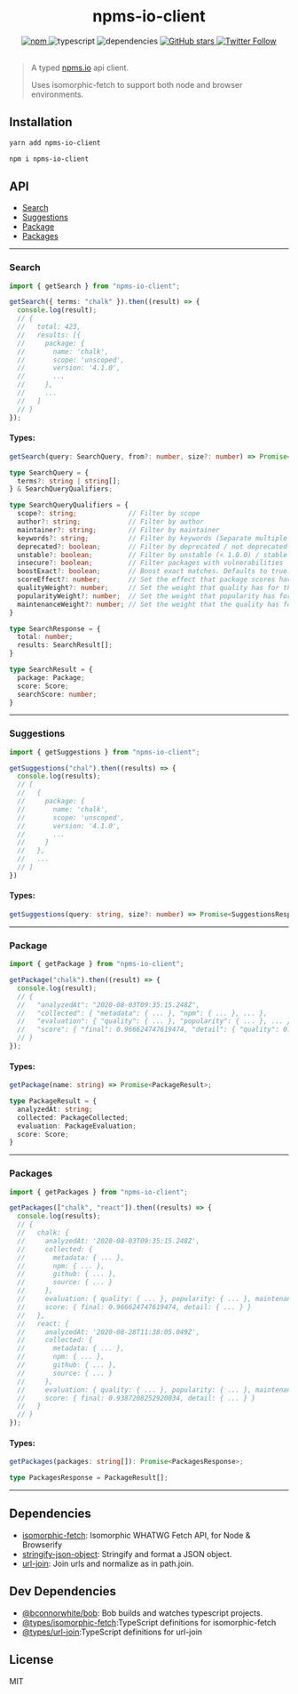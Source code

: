 <div align="center">
  <h1>npms-io-client</h1>
  <a href="https://npmjs.com/package/npms-io-client">
    <img alt="npm" src="https://img.shields.io/npm/v/npms-io-client">
  </a>
  <img alt="typescript" src="https://img.shields.io/github/languages/top/bconnorwhite/npms-io-client">
  <img alt="dependencies" src="https://img.shields.io/david/bconnorwhite/npms-io-client">
  <a href="https://github.com/bconnorwhite/npms-io-client">
    <img alt="GitHub stars" src="https://img.shields.io/github/stars/bconnorwhite/npms-io-client?style=social">
  </a>
  <a href="https://twitter.com/bconnorwhite">
    <img alt="Twitter Follow" src="https://img.shields.io/twitter/follow/bconnorwhite?label=%40bconnorwhite&style=social">
  </a>
</div>

<br />

> A typed [npms.io](https://npms.io/) api client.
>
> Uses isomorphic-fetch to support both node and browser environments.


## Installation

```bash
yarn add npms-io-client
```

```bash
npm i npms-io-client
```

## API
- [Search](#Search)
- [Suggestions](#Suggestions)
- [Package](#Package)
- [Packages](#Packages)

---

### Search
```ts
import { getSearch } from "npms-io-client";

getSearch({ terms: "chalk" }).then((result) => {
  console.log(result);
  // {
  //   total: 423,
  //   results: [{
  //     package: {
  //       name: 'chalk',
  //       scope: 'unscoped',
  //       version: '4.1.0',
  //       ...
  //     },
  //     ...
  //   ]
  // }
});
```

#### Types:
```ts
getSearch(query: SearchQuery, from?: number, size?: number) => Promise<SearchResponse>;

type SearchQuery = {
  terms?: string | string[];
} & SearchQueryQualifiers;

type SearchQueryQualifiers = {
  scope?: string;             // Filter by scope
  author?: string;            // Filter by author
  maintainer?: string;        // Filter by maintainer
  keywords?: string;          // Filter by keywords (Separate multiple keywords with commas. You may also exclude keywords e.g: -framework).
  deprecated?: boolean;       // Filter by deprecated / not deprecated
  unstable?: boolean;         // Filter by unstable (< 1.0.0) / stable (> 1.0.0)
  insecure?: boolean;         // Filter packages with vulnerabilities
  boostExact?: boolean;       // Boost exact matches. Defaults to true.
  scoreEffect?: number;       // Set the effect that package scores have for the final search score, defaults to 15.3
  qualityWeight?: number;     // Set the weight that quality has for the each package score, defaults to 1.95
  popularityWeight?: number;  // Set the weight that popularity has for the each package score, defaults to 3.3
  maintenanceWeight?: number; // Set the weight that the quality has for the each package score, defaults to 2.05
}

type SearchResponse = {
  total: number;
  results: SearchResult[];
}

type SearchResult = {
  package: Package;
  score: Score;
  searchScore: number;
}
```

---

### Suggestions
```ts
import { getSuggestions } from "npms-io-client";

getSuggestions("chal").then((results) => {
  console.log(results);
  // [
  //   {
  //     package: {
  //       name: 'chalk',
  //       scope: 'unscoped',
  //       version: '4.1.0',
  //       ...
  //     }
  //   },
  //   ...
  // ]
})
```
#### Types:
```ts
getSuggestions(query: string, size?: number) => Promise<SuggestionsResponse>;
```

---

### Package
```ts
import { getPackage } from "npms-io-client";

getPackage("chalk").then((result) => {
  console.log(result);
  // {
  //   "analyzedAt": "2020-08-03T09:35:15.248Z",
  //   "collected": { "metadata": { ... }, "npm": { ... }, ... },
  //   "evaluation": { "quality": { ... }, "popularity": { ... }, ... }
  //   "score": { "final": 0.966624747619474, "detail": { "quality": 0.9545507877497884, "popularity": 0.9437035852952291, ... } }
  // }
});
```

#### Types:
```ts
getPackage(name: string) => Promise<PackageResult>;

type PackageResult = {
  analyzedAt: string;
  collected: PackageCollected;
  evaluation: PackageEvaluation;
  score: Score;
}
```

---

### Packages
```ts
import { getPackages } from "npms-io-client";

getPackages(["chalk", "react"]).then((results) => {
  console.log(results);
  // {
  //   chalk: {
  //     analyzedAt: '2020-08-03T09:35:15.248Z',
  //     collected: {
  //       metadata: { ... },
  //       npm: { ... },
  //       github: { ... },
  //       source: { ... }
  //     },
  //     evaluation: { quality: { ... }, popularity: { ... }, maintenance: { ... } },
  //     score: { final: 0.966624747619474, detail: { ... } }
  //   },
  //   react: {
  //     analyzedAt: '2020-08-28T11:38:05.049Z',
  //     collected: {
  //       metadata: { ... },
  //       npm: { ... },
  //       github: { ... },
  //       source: { ... }
  //     },
  //     evaluation: { quality: { ... }, popularity: { ... }, maintenance: { ... } },
  //     score: { final: 0.9387208252920034, detail: { ... } }
  //   }
  // }
});

```
#### Types:
```ts
getPackages(packages: string[]): Promise<PackagesResponse>;

type PackagesResponse = PackageResult[];
```

---

## Dependencies

- [isomorphic-fetch](https://npmjs.com/package/isomorphic-fetch): Isomorphic WHATWG Fetch API, for Node & Browserify
- [stringify-json-object](https://npmjs.com/package/stringify-json-object): Stringify and format a JSON object.
- [url-join](https://npmjs.com/package/url-join): Join urls and normalize as in path.join.

## Dev Dependencies
- [@bconnorwhite/bob](https://npmjs.com/package/@bconnorwhite/bob): Bob builds and watches typescript projects.
- [@types/isomorphic-fetch](https://npmjs.com/package/@types/isomorphic-fetch):TypeScript definitions for isomorphic-fetch
- [@types/url-join](https://npmjs.com/package/@types/url-join):TypeScript definitions for url-join

## License
MIT
